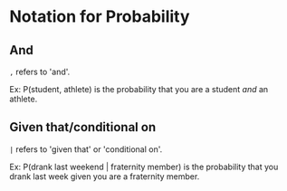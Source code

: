 
# Notation for Probability

## And
`,` refers to 'and'. 

Ex: P(student, athlete) is the probability that you are a student *and* an athlete.

## Given that/conditional on
`|` refers to 'given that' or 'conditional on'.

Ex: P(drank last weekend | fraternity member) is the probability that you drank last week given you are a fraternity member.